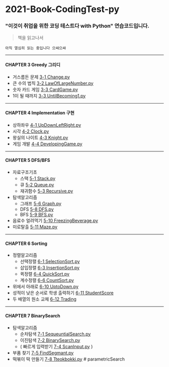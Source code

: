 # 2021-Book-CodingTest-py
### "이것이 취업을 위한 코딩 테스트다 with Python" 연습코드입니다.
> 책을 읽고나서

    아직 열심히 읽는 중입니다 으쌰으쌰

<hr>

#### CHAPTER 3 Greedy 그리디

* 거스름돈 문제 [3-1 Change.py](/CH3+Greedy/3-1+Change.py)
* 큰 수의 법칙 [3-2 LawOfLargeNumber.py](/CH3+Greedy/3-2+LawOfLargeNumber.py)
* 숫자 카드 게임 [3-3 CardGame.py](/CH3+Greedy/3-3+CardGame.py)
* 1이 될 때까지 [3-3 UntilBecoming1.py](/CH3+Greedy/3-4+UntilBecoming1.py)

<hr>

#### CHAPTER 4 Implementation 구현
* 상하좌우 [4-1 UpDownLeftRight.py](/CH4+Implementation/4-1+UpDownLeftRight.py)
* 시각 [4-2 Clock.py](/CH4+Implementation/4-2+Clock.py)
* 왕실의 나이트 [4-3 Knight.py](/CH4+Implementation/4-3+Knight.py)
* 게임 개발 [4-4 DevelopingGame.py](/CH4+Implementation/4-4+DevelopingGame.py)

<hr>

#### CHAPTER 5 DFS/BFS
* 자료구조기초
    * 스택 [5-1 Stack.py](/CH5+DFS+BFS/5-1+Stack.py)
    * 큐 [5-2 Queue.py](/CH5+DFS+BFS/5-2+Queue.py)
    * 재귀함수 [5-3 Recursive.py](/CH5+DFS+BFS/5-3+Recursive.py)
* 탐색알고리즘
    * 그래프 [5-6 Graph.py](/CH5+DFS+BFS/5-6+Graph.py)
    * DFS [5-8 DFS.py](/CH5+DFS+BFS/5-8+DFS.py)
    * BFS [5-9 BFS.py](/CH5+DFS+BFS/5-9+BFS.py)
* 음료수 얼려먹기 [5-10 FreezingBeverage.py](/CH5+DFS+BFS/5-10+FreezingBeverage.py)
* 미로탈출 [5-11 Maze.py](/CH5+DFS+BFS/5-11+Maze.py)

<hr>

#### CHAPTER 6 Sorting 
* 정렬알고리즘
    * 선택정렬 [6-1 SelectionSort.py](/CH6+Sorting/6-1+SelectionSort.py)
    * 삽입정렬 [6-3 InsertionSort.py](/CH6+Sorting/6-3+InsertionSort.py)
    * 퀵정렬 [6-4 QuickSort.py](/CH6+Sorting/6-4+QuickSort.py)
    * 계수정렬 [6-6 CountSort.py](/CH6+Sorting/6-6+CountSort(buketSort).py)
* 위에서 아래로 [6-10 UptoDown.py](/CH6+Sorting/6-10+UptoDown.py)
* 성적이 낮은 순서로 학생 출력하기 [6-11 StudentScore](/CH6+Sorting/6-11+StudentScore.py)
* 두 배열의 원소 교체 [6-12 Trading](/CH6+Sorting/6-12+Trading.py)

<hr>

#### CHAPTER 7 BinarySearch
* 탐색알고리즘
    * 순차탐색 [7-1 SequeuntialSearch.py](/CH7+BinarySearch/7-1+SequentialSearch.py)
    * 이진탐색 [7-2 BinarySearch.py](/CH7+BinarySearch/7-2+BinarySearch.py)
    * ( 빠르게 입력받기 [7-4 ScanInput.py](/CH7+BinarySearch/7-4+ScanInput.py) )
* 부품 찾기 [7-5 FindSegmant.py](/CH7+BinarySearch/7-5+FindSegmant.py)
* 떡볶이 떡 만들기 [7-8 Tteokbokki.py](/CH7+BinarySearch/7-8+Tteokbokki.py) # parametricSearch
